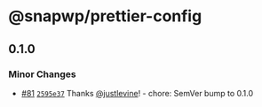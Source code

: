 # @snapwp/prettier-config

## 0.1.0

### Minor Changes

-   [#81](https://github.com/rtCamp/snapwp/pull/81) [`2595e37`](https://github.com/rtCamp/snapwp/commit/2595e376efb9a24b9caa0be9146976ec1386ffc4) Thanks [@justlevine](https://github.com/justlevine)! - chore: SemVer bump to 0.1.0
